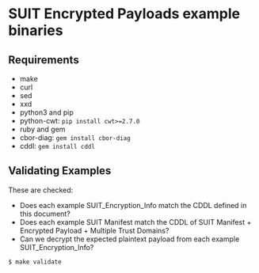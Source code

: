 # SUIT Encrypted Payloads example binaries

## Requirements

- make
- curl
- sed
- xxd
- python3 and pip
- python-cwt: `pip install cwt>=2.7.0`
- ruby and gem
- cbor-diag: `gem install cbor-diag`
- cddl: `gem install cddl`

## Validating Examples
These are checked:
- Does each example SUIT_Encryption_Info match the CDDL defined in this document?
- Does each example SUIT Manifest match the CDDL of SUIT Manifest + Encrypted Payload + Multiple Trust Domains?
- Can we decrypt the expected plaintext payload from each example SUIT_Encryption_Info?

```
$ make validate
```

